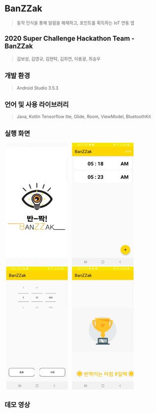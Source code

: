# BanZZak
> 동작 인식을 통해 알람을 해제하고, 포인트를 획득하는 IoT 연동 앱

## 2020 Super Challenge Hackathon Team - BanZZak
> 김보성, 김영규, 김현탁, 김희연, 이용광, 최승우

## 개발 환경
> Android Studio 3.5.3

## 언어 및 사용 라이브러리
> Java, Kotlin
> Tensorflow lite, Glide, Room, ViewModel, BluetoothKit

## 실행 화면
<div>
<img src="https://github.com/SuperChallengeHackathon-BanZZak/advancedBaaZak/blob/master/images/splash_image.jpg" alt="alt text" width="200px" height="400px" hspace="5px"> 
<img src="https://github.com/SuperChallengeHackathon-BanZZak/advancedBaaZak/blob/master/images/main_activity.jpg" alt="alt text" width="200px" height="400px" hspace="5px"> 
<img src="https://github.com/SuperChallengeHackathon-BanZZak/advancedBaaZak/blob/master/images/alarm_setting.jpg" alt="alt text" width="200px" height="400px" hspace="5px"> 
<img src="https://github.com/SuperChallengeHackathon-BanZZak/advancedBaaZak/blob/master/images/point_view.jpg" alt="alt text" width="200px" height="400px" hspace="5px">
</div>


## 데모 영상

